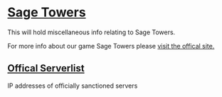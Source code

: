 # [Sage Towers](https://amazastrophic.com)
This will hold miscellaneous info relating to Sage Towers.

For more info about our game Sage Towers please [visit the offical site.](https://sagetowers.com)
## [Offical Serverlist](https://github.com/Amazastrophic/Sage-Towers/blob/main/OfficalServerList.txt)
IP addresses of officially sanctioned servers
